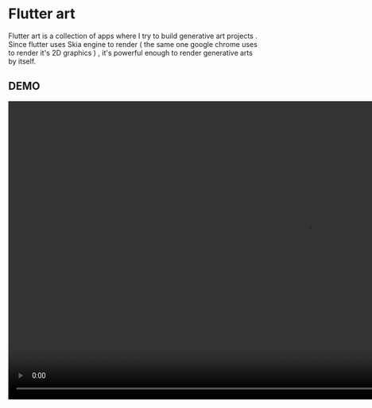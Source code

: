 # Flutter art

Flutter art is a collection of apps where I try to build generative art projects . Since flutter uses Skia engine to render ( the same one google chrome uses to render it's 2D graphics ) , it's powerful enough to render generative arts by itself.

## DEMO

<video controls height="600px">
<source src="./media/demo.mp4" type="video/mp4">
</video>

